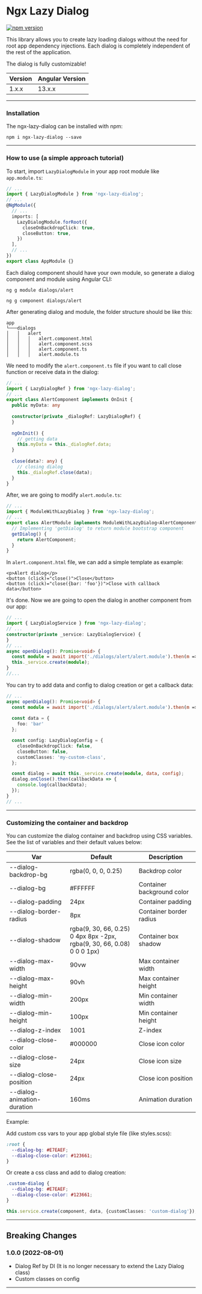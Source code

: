 # Ngx Lazy Dialog

[![npm version](https://badge.fury.io/js/ngx-lazy-dialog.svg)](https://www.npmjs.com/package/ngx-lazy-dialog)


This library allows you to create lazy loading dialogs without the need for root app
dependency injections. Each dialog is completely independent of the rest of the application.

The dialog is fully customizable!

| Version | Angular Version |
|---------|-----------------|
| 1.x.x   | 13.x.x          |

---

### Installation

The ngx-lazy-dialog can be installed with npm:

`npm i ngx-lazy-dialog --save`

---

### How to use (a simple approach tutorial)

To start, import `LazyDialogModule` in your app root module like `app.module.ts`:

```ts
// ...
import { LazyDialogModule } from 'ngx-lazy-dialog';
// ...
@NgModule({
  // ...
  imports: [
    LazyDialogModule.forRoot({ 
      closeOnBackdropClick: true,
      closeButton: true,
    })
  ],
  // ...
})
export class AppModule {}
```

Each dialog component should have your own module, so generate a dialog component and module using Angular CLI:

```
ng g module dialogs/alert

ng g component dialogs/alert
```

After generating dialog and module, the folder structure should be like this:

```
app   
└───dialogs
│   │   alert
│   │   │   alert.component.html
│   │   │   alert.component.scss
│   │   │   alert.component.ts
│   │   │   alert.module.ts
```

We need to modify the `alert.component.ts` file if you want to call close function or receive data in the dialog:

```ts
// ...
import { LazyDialogRef } from 'ngx-lazy-dialog';
// ...
export class AlertComponent implements OnInit {
  public myData: any
  
  constructor(private _dialogRef: LazyDialogRef) {
  }
  
  ngOnInit() {
    // getting data
    this.myData = this._dialogRef.data;
  }
  
  close(data?: any) {
    // closing dialog
    this._dialogRef.close(data);
  }
}
```

After, we are going to modify `alert.module.ts`:

```ts
// ...
import { ModuleWithLazyDialog } from 'ngx-lazy-dialog';
// ...
export class AlertModule implements ModuleWithLazyDialog<AlertComponent> {
  // Implementing 'getDialog' to return module bootstrap component
  getDialog() {
    return AlertComponent;
  }
}
```

In `alert.component.html` file, we can add a simple template as example:

```angular2html
<p>Alert dialog</p>
<button (click)="close()">Close</button>
<button (click)="close({bar: 'foo'})">Close with callback data</button>
```

It's done. Now we are going to open the dialog in another component from our app:

```ts
// ...
import { LazyDialogService } from 'ngx-lazy-dialog';
// ...
constructor(private _service: LazyDialogService) {
}
// ...
async openDialog(): Promise<void> {
  const module = await import('./dialogs/alert/alert.module').then(m => m.AlertModule);
  this._service.create(module);
}
//...
```

You can try to add data and config to dialog creation or get a callback data:

```ts
// ...
async openDialog(): Promise<void> {
  const module = await import('./dialogs/alert/alert.module').then(m => m.AlertModule);
  
  const data = {
    foo: 'bar'
  };

  const config: LazyDialogConfig = {
    closeOnBackdropClick: false,
    closeButton: false,
    customClasses: 'my-custom-class',
  };

  const dialog = await this._service.create(module, data, config);
  dialog.onClose().then(callbackData => {
    console.log(callbackData);
  });
}
// ...
```

---

### Customizing the container and backdrop

You can customize the dialog container and backdrop using CSS variables. See the list of variables and their default
values below:

| Var | Default                                                                      | Description                |
| ----------- |------------------------------------------------------------------------------|----------------------------|
| --dialog-backdrop-bg | rgba(0, 0, 0, 0.25)                                                          | Backdrop color             |
| --dialog-bg | #FFFFFF                                                                      | Container background color |
| --dialog-padding | 24px                                                                         | Container padding          |
| --dialog-border-radius | 8px                                                                          | Container border radius    |
| --dialog-shadow | rgba(9, 30, 66, 0.25) 0 4px 8px -2px, <br>  rgba(9, 30, 66, 0.08) 0 0 0 1px) | Container box shadow       |
| --dialog-max-width | 90vw                                                                         | Max container width        |
| --dialog-max-height | 90vh                                                                         | Max container height       |
| --dialog-min-width | 200px                                                                        | Min container width        |
| --dialog-min-height | 100px                                                                        | Min container height       |
| --dialog-z-index | 1001                                                                         | Z-index                    |
| --dialog-close-color | #000000                                                                      | Close icon color           |
| --dialog-close-size | 24px                                                                         | Close icon size            |
| --dialog-close-position | 24px                                                                         | Close icon position        |
| --dialog-animation-duration | 160ms                                                                        | Animation duration         |

Example:

Add custom css vars to your app global style file (like styles.scss):

``` css
:root {
  --dialog-bg: #E7EAEF;
  --dialog-close-color: #123661;
}
```

Or create a css class and add to dialog creation:

``` css
.custom-dialog {
  --dialog-bg: #E7EAEF;
  --dialog-close-color: #123661;
}
```

```ts
this.service.create(component, data, {customClasses: 'custom-dialog'});
```

---

## Breaking Changes

### 1.0.0 (2022-08-01)

- Dialog Ref by DI (It is no longer necessary to extend the Lazy Dialog class)
- Custom classes on config

---
